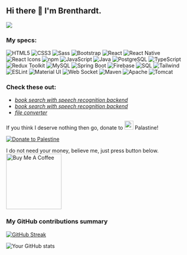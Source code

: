 ## Hi there 👋 I'm Brenthardt.
![](https://komarev.com/ghpvc/?username=brenthardt&color=%2300FF00)
<h3>My specs:</h3>
<p>
  <img alt="HTML5" src="https://img.shields.io/badge/-HTML5-E34F26?style=flat-square&logo=html5&logoColor=white" />
  <img alt="CSS3" src="https://img.shields.io/badge/-CSS3-1572B6?style=flat-square&logo=css3&logoColor=white" />
  <img alt="Sass" src="https://img.shields.io/badge/-Sass-CC6699?style=flat-square&logo=sass&logoColor=white" />
  <img alt="Bootstrap" src="https://img.shields.io/badge/-Bootstrap-7953b3?style=flat-square&logo=bootstrap&logoColor=white" />
  <img alt="React" src="https://img.shields.io/badge/-React-45b8d8?style=flat-square&logo=react&logoColor=white" />
  <img alt="React Native" src="https://img.shields.io/badge/-React%20Native-61DAFB?style=flat-square&logo=react&logoColor=white" />
  <img alt="React Icons" src="https://img.shields.io/badge/React_Icons-61DAFB?style=flat-square&logo=react&logoColor=white" />
  <img alt="npm" src="https://img.shields.io/badge/-NPM-CB3837?style=flat-square&logo=npm&logoColor=white" />
  <img alt="JavaScript" src="https://img.shields.io/badge/-JavaScript-F7DF1E?style=flat-square&logo=javascript&logoColor=black" />
   <img alt="Java" src="https://img.shields.io/badge/-Java-007396?style=flat-square&logo=openjdk&logoColor=white" />
    <img alt="PostgreSQL" src="https://img.shields.io/badge/-PostgreSQL-336791?style=flat-square&logo=postgresql&logoColor=white" />
  <img alt="TypeScript" src="https://img.shields.io/badge/-TypeScript-007ACC?style=flat-square&logo=typescript&logoColor=white" />
  <img alt="Redux Toolkit" src="https://img.shields.io/badge/-Redux%20Toolkit-764ABC?style=flat-square&logo=redux&logoColor=white" />
   <img alt="MySQL" src="https://img.shields.io/badge/-MySQL-4479A1?style=flat-square&logo=mysql&logoColor=white" />
    <img alt="Spring Boot" src="https://img.shields.io/badge/-Spring%20Boot-6DB33F?style=flat-square&logo=spring-boot&logoColor=white" />
  <img alt="Firebase" src="https://img.shields.io/badge/-Firebase-FFCA28?style=flat-square&logo=firebase&logoColor=black" />
  <img alt="SQL" src="https://img.shields.io/badge/SQL-005C84?style=flat-square&logo=mysql&logoColor=white" />
  <img alt="Tailwind" src="https://img.shields.io/badge/-Tailwind-%23F7B93E?style=flat-square&logo=tailwind&logoColor=white" />
  <img alt="ESLint" src="https://img.shields.io/badge/-ESLint-4B32C3?style=flat-square&logo=eslint&logoColor=white" />
  <img alt="Material UI" src="https://img.shields.io/badge/-Material%20UI-0081CB?style=flat-square&logo=material-ui&logoColor=white" />
  <img alt="Web Socket" src="https://img.shields.io/badge/WebSockets-000000?style=flat-square&logo=websockets&logoColor=white" />
  <img alt="Maven" src="https://img.shields.io/badge/-Maven-C60F16?style=flat-square&logo=apache-maven&logoColor=white" />
  <img alt="Apache" src="https://img.shields.io/badge/-Apache-%23D22128?style=flat-square&logo=apache&logoColor=white" />
  <img alt="Tomcat" src="https://img.shields.io/badge/-Tomcat-%23F8DC75?style=flat-square&logo=apache-tomcat&logoColor=black" />
</p>

<h3>Check these out:</h3>
<ul>
 <li><a href="https://github.com/brenthardt/Backend-book-search-with-speech-recognition-java-h2database.git"><i>book search with speech recognition backend</i></a></li>
  <li><a href="https://github.com/brenthardt/book-search-with-speech-recognition-react-javascript.git"><i>book search with speech recognition backend</i></a></li>
  <li><a href="https://github.com/brenthardt/file-converter.git"><i>file converter</i></a></li>
</ul>

<p>If you think I deserve nothing then go, donate to <img src="https://cdnjs.cloudflare.com/ajax/libs/flag-icon-css/3.5.0/flags/4x3/ps.svg" width="24"> Palastine!</p>
<p>
  <a href="https://oneummah.org.uk/donate/">
    <img src="https://img.shields.io/badge/Donate%20to%20Palestine-FF4D4D?style=for-the-badge&logo=cashapp&labelColor=555" alt="Donate to Palestine">
  </a>
</p>
<div>
  
I do not need your money, believe me, just press button below.  <br>
<a href="https://www.buymeacoffee.com/brenthardt" target="_blank"><img src="https://cdn.buymeacoffee.com/buttons/v2/default-red.png" alt="Buy Me A Coffee" width="150" ></a>
</div>


<h3>My GitHub contributions summary</h3>

[![GitHub Streak](https://github-readme-streak-stats.herokuapp.com?user=brenthardt&theme=dark&ring=fb4362&file=fb4362&currStreakNum=fb4362&currStreakLabel=fb4362&hide_border=true)](https://git.io/streak-stats)

![Your GitHub stats](https://github-readme-stats.vercel.app/api?username=brenthardt&hide_border=true&show_icons=true&bg_color=151515&title_color=fb4362&icon_color=fb4362&text_bold=false&text_color=9e9e9e)
